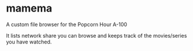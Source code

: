 # mamema
A custom file browser for the Popcorn Hour A-100

It lists network share you can browse and keeps track of the movies/series you have watched.
